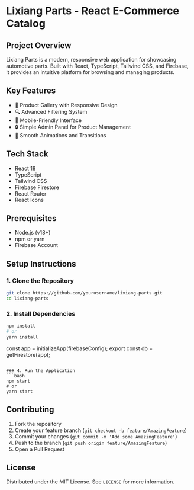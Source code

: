 # Lixiang Parts - React E-Commerce Catalog

## Project Overview

Lixiang Parts is a modern, responsive web application for showcasing automotive parts. Built with React, TypeScript, Tailwind CSS, and Firebase, it provides an intuitive platform for browsing and managing products.

## Key Features

- 🚗 Product Gallery with Responsive Design
- 🔍 Advanced Filtering System
- 📱 Mobile-Friendly Interface
- 🔒 Simple Admin Panel for Product Management
- 💨 Smooth Animations and Transitions

## Tech Stack

- React 18
- TypeScript
- Tailwind CSS
- Firebase Firestore
- React Router
- React Icons

## Prerequisites

- Node.js (v18+)
- npm or yarn
- Firebase Account

## Setup Instructions

### 1. Clone the Repository
```bash
git clone https://github.com/yourusername/lixiang-parts.git
cd lixiang-parts
```

### 2. Install Dependencies
```bash
npm install
# or
yarn install
```

const app = initializeApp(firebaseConfig);
export const db = getFirestore(app);
```

### 4. Run the Application
```bash
npm start
# or
yarn start
```

## Contributing

1. Fork the repository
2. Create your feature branch (`git checkout -b feature/AmazingFeature`)
3. Commit your changes (`git commit -m 'Add some AmazingFeature'`)
4. Push to the branch (`git push origin feature/AmazingFeature`)
5. Open a Pull Request

## License

Distributed under the MIT License. See `LICENSE` for more information.
